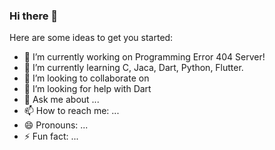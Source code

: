 ### Hi there 👋


Here are some ideas to get you started:

- 🔭 I’m currently working on Programming Error 404 Server!
- 🌱 I’m currently learning C, Jaca, Dart, Python, Flutter.
- 👯 I’m looking to collaborate on
- 🤔 I’m looking for help with Dart
- 💬 Ask me about ...
- 📫 How to reach me: ...
- 😄 Pronouns: ...
- ⚡ Fun fact: ...
